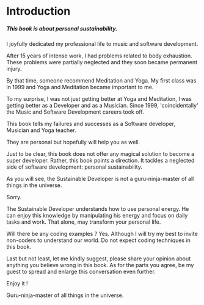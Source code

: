 # Introduction

##### This book is about personal sustainability.  

I joyfully dedicated my professional life to music and software development.

After 15 years of intense work, I had problems related to body exhaustion. These problems were partially neglected and they soon became permanent injury.

By that time, someone recommend Meditation and Yoga. My first class was in 1999 and Yoga and Meditation became important to me. 

To my surprise, I was not just getting better at Yoga and Meditation, I was getting better as a Developer and as a Musician. Since 1999, 'coincidentally' the Music and Software Development careers took off. 

This book tells my failures and successes as a Software developer, Musician and Yoga teacher.   

They are personal but hopefully will help you as well. 

Just to be clear, this book does not offer any magical solution to become a super developer. Rather, this book points a direction. It tackles a neglected side of software development: personal sustainability. 

As you will see, the Sustainable Developer is not a guru-ninja-master of all things in the universe. 

Sorry. 
 
The Sustainable Developer understands how to use personal energy. He can enjoy this knowledge by manipulating his energy and focus on daily tasks and work. That alone, may transform your personal life.    

Will there be any coding examples ? Yes.  Although I will try my best to invite non-coders to understand our world. Do not expect coding techniques in this book.

Last but not least, let me kindly suggest,  please share your opinion about anything you believe wrong in this book.  As for the parts you agree, be my guest to spread and enlarge this conversation even further. 

Enjoy it !

Guru-ninja-master of all things in the universe.
### 

 